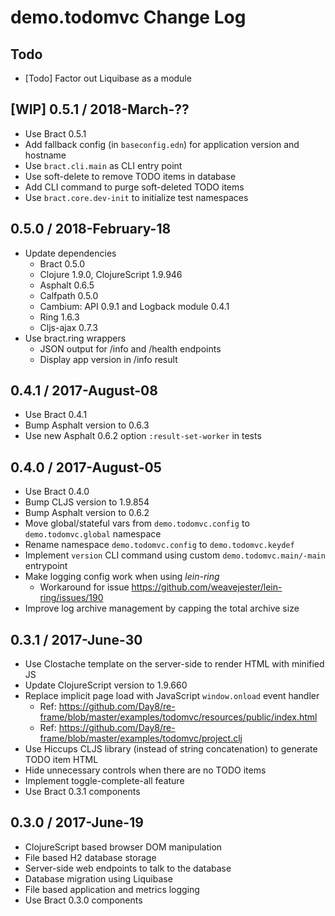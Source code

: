 # demo.todomvc Change Log

## Todo
- [Todo] Factor out Liquibase as a module


## [WIP] 0.5.1 / 2018-March-??

- Use Bract 0.5.1
- Add fallback config (in `baseconfig.edn`) for application version and hostname
- Use `bract.cli.main` as CLI entry point
- Use soft-delete to remove TODO items in database
- Add CLI command to purge soft-deleted TODO items
- Use `bract.core.dev-init` to initialize test namespaces


## 0.5.0 / 2018-February-18

- Update dependencies
  - Bract 0.5.0
  - Clojure 1.9.0, ClojureScript 1.9.946
  - Asphalt 0.6.5
  - Calfpath 0.5.0
  - Cambium: API 0.9.1 and Logback module 0.4.1
  - Ring 1.6.3
  - Cljs-ajax 0.7.3
- Use bract.ring wrappers
  - JSON output for /info and /health endpoints
  - Display app version in /info result


## 0.4.1 / 2017-August-08

- Use Bract 0.4.1
- Bump Asphalt version to 0.6.3
- Use new Asphalt 0.6.2 option `:result-set-worker` in tests


## 0.4.0 / 2017-August-05

- Use Bract 0.4.0
- Bump CLJS version to 1.9.854
- Bump Asphalt version to 0.6.2
- Move global/stateful vars from `demo.todomvc.config` to `demo.todomvc.global` namespace
- Rename namespace `demo.todomvc.config` to `demo.todomvc.keydef`
- Implement `version` CLI command using custom `demo.todomvc.main/-main` entrypoint
- Make logging config work when using _lein-ring_
  - Workaround for issue https://github.com/weavejester/lein-ring/issues/190
- Improve log archive management by capping the total archive size


## 0.3.1 / 2017-June-30

- Use Clostache template on the server-side to render HTML with minified JS
- Update ClojureScript version to 1.9.660
- Replace implicit page load with JavaScript `window.onload` event handler
  - Ref: https://github.com/Day8/re-frame/blob/master/examples/todomvc/resources/public/index.html
  - Ref: https://github.com/Day8/re-frame/blob/master/examples/todomvc/project.clj
- Use Hiccups CLJS library (instead of string concatenation) to generate TODO item HTML
- Hide unnecessary controls when there are no TODO items
- Implement toggle-complete-all feature
- Use Bract 0.3.1 components


## 0.3.0 / 2017-June-19

- ClojureScript based browser DOM manipulation
- File based H2 database storage
- Server-side web endpoints to talk to the database
- Database migration using Liquibase
- File based application and metrics logging
- Use Bract 0.3.0 components
